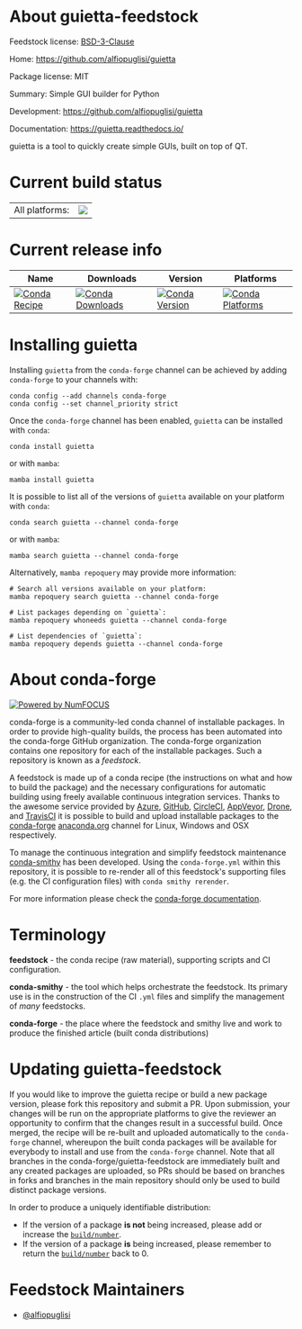 About guietta-feedstock
=======================

Feedstock license: [BSD-3-Clause](https://github.com/conda-forge/guietta-feedstock/blob/main/LICENSE.txt)

Home: https://github.com/alfiopuglisi/guietta

Package license: MIT

Summary: Simple GUI builder for Python

Development: https://github.com/alfiopuglisi/guietta

Documentation: https://guietta.readthedocs.io/

guietta is a tool to quickly create simple GUIs,
built on top of QT.


Current build status
====================


<table><tr><td>All platforms:</td>
    <td>
      <a href="https://dev.azure.com/conda-forge/feedstock-builds/_build/latest?definitionId=11528&branchName=main">
        <img src="https://dev.azure.com/conda-forge/feedstock-builds/_apis/build/status/guietta-feedstock?branchName=main">
      </a>
    </td>
  </tr>
</table>

Current release info
====================

| Name | Downloads | Version | Platforms |
| --- | --- | --- | --- |
| [![Conda Recipe](https://img.shields.io/badge/recipe-guietta-green.svg)](https://anaconda.org/conda-forge/guietta) | [![Conda Downloads](https://img.shields.io/conda/dn/conda-forge/guietta.svg)](https://anaconda.org/conda-forge/guietta) | [![Conda Version](https://img.shields.io/conda/vn/conda-forge/guietta.svg)](https://anaconda.org/conda-forge/guietta) | [![Conda Platforms](https://img.shields.io/conda/pn/conda-forge/guietta.svg)](https://anaconda.org/conda-forge/guietta) |

Installing guietta
==================

Installing `guietta` from the `conda-forge` channel can be achieved by adding `conda-forge` to your channels with:

```
conda config --add channels conda-forge
conda config --set channel_priority strict
```

Once the `conda-forge` channel has been enabled, `guietta` can be installed with `conda`:

```
conda install guietta
```

or with `mamba`:

```
mamba install guietta
```

It is possible to list all of the versions of `guietta` available on your platform with `conda`:

```
conda search guietta --channel conda-forge
```

or with `mamba`:

```
mamba search guietta --channel conda-forge
```

Alternatively, `mamba repoquery` may provide more information:

```
# Search all versions available on your platform:
mamba repoquery search guietta --channel conda-forge

# List packages depending on `guietta`:
mamba repoquery whoneeds guietta --channel conda-forge

# List dependencies of `guietta`:
mamba repoquery depends guietta --channel conda-forge
```


About conda-forge
=================

[![Powered by
NumFOCUS](https://img.shields.io/badge/powered%20by-NumFOCUS-orange.svg?style=flat&colorA=E1523D&colorB=007D8A)](https://numfocus.org)

conda-forge is a community-led conda channel of installable packages.
In order to provide high-quality builds, the process has been automated into the
conda-forge GitHub organization. The conda-forge organization contains one repository
for each of the installable packages. Such a repository is known as a *feedstock*.

A feedstock is made up of a conda recipe (the instructions on what and how to build
the package) and the necessary configurations for automatic building using freely
available continuous integration services. Thanks to the awesome service provided by
[Azure](https://azure.microsoft.com/en-us/services/devops/), [GitHub](https://github.com/),
[CircleCI](https://circleci.com/), [AppVeyor](https://www.appveyor.com/),
[Drone](https://cloud.drone.io/welcome), and [TravisCI](https://travis-ci.com/)
it is possible to build and upload installable packages to the
[conda-forge](https://anaconda.org/conda-forge) [anaconda.org](https://anaconda.org/)
channel for Linux, Windows and OSX respectively.

To manage the continuous integration and simplify feedstock maintenance
[conda-smithy](https://github.com/conda-forge/conda-smithy) has been developed.
Using the ``conda-forge.yml`` within this repository, it is possible to re-render all of
this feedstock's supporting files (e.g. the CI configuration files) with ``conda smithy rerender``.

For more information please check the [conda-forge documentation](https://conda-forge.org/docs/).

Terminology
===========

**feedstock** - the conda recipe (raw material), supporting scripts and CI configuration.

**conda-smithy** - the tool which helps orchestrate the feedstock.
                   Its primary use is in the construction of the CI ``.yml`` files
                   and simplify the management of *many* feedstocks.

**conda-forge** - the place where the feedstock and smithy live and work to
                  produce the finished article (built conda distributions)


Updating guietta-feedstock
==========================

If you would like to improve the guietta recipe or build a new
package version, please fork this repository and submit a PR. Upon submission,
your changes will be run on the appropriate platforms to give the reviewer an
opportunity to confirm that the changes result in a successful build. Once
merged, the recipe will be re-built and uploaded automatically to the
`conda-forge` channel, whereupon the built conda packages will be available for
everybody to install and use from the `conda-forge` channel.
Note that all branches in the conda-forge/guietta-feedstock are
immediately built and any created packages are uploaded, so PRs should be based
on branches in forks and branches in the main repository should only be used to
build distinct package versions.

In order to produce a uniquely identifiable distribution:
 * If the version of a package **is not** being increased, please add or increase
   the [``build/number``](https://docs.conda.io/projects/conda-build/en/latest/resources/define-metadata.html#build-number-and-string).
 * If the version of a package **is** being increased, please remember to return
   the [``build/number``](https://docs.conda.io/projects/conda-build/en/latest/resources/define-metadata.html#build-number-and-string)
   back to 0.

Feedstock Maintainers
=====================

* [@alfiopuglisi](https://github.com/alfiopuglisi/)

